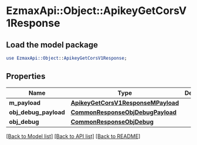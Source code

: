 # EzmaxApi::Object::ApikeyGetCorsV1Response

## Load the model package
```perl
use EzmaxApi::Object::ApikeyGetCorsV1Response;
```

## Properties
Name | Type | Description | Notes
------------ | ------------- | ------------- | -------------
**m_payload** | [**ApikeyGetCorsV1ResponseMPayload**](ApikeyGetCorsV1ResponseMPayload.md) |  | 
**obj_debug_payload** | [**CommonResponseObjDebugPayload**](CommonResponseObjDebugPayload.md) |  | [optional] 
**obj_debug** | [**CommonResponseObjDebug**](CommonResponseObjDebug.md) |  | [optional] 

[[Back to Model list]](../README.md#documentation-for-models) [[Back to API list]](../README.md#documentation-for-api-endpoints) [[Back to README]](../README.md)


